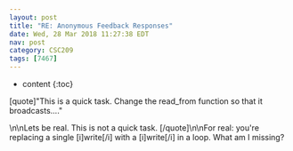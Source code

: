 ```yaml
---
layout: post
title: "RE: Anonymous Feedback Responses"
date: Wed, 28 Mar 2018 11:27:38 EDT
nav: post
category: CSC209
tags: [7467]
---
```


* content
{:toc}

[quote]"This is a quick task. Change the read_from function so that it broadcasts...."
<!-- more -->
<p>\n\nLets be real. This is not a quick task. [/quote]\n\nFor real: you're replacing a single [i]write[/i] with a [i]write[/i] in a loop. What am I missing?</p>
